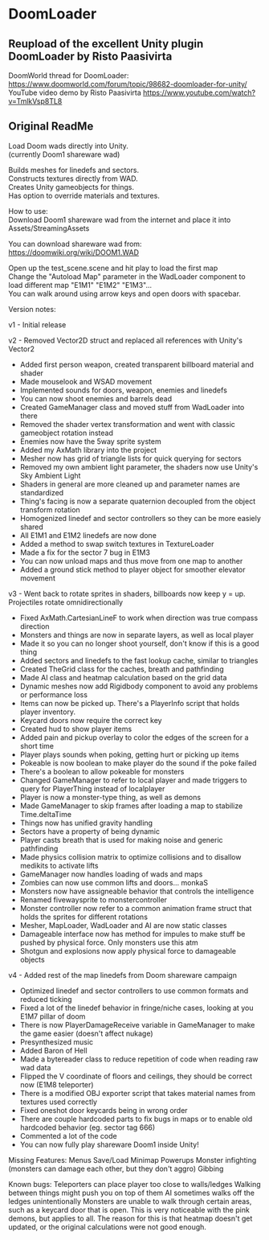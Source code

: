 <h1>DoomLoader</h1>

<h2>Reupload of the excellent Unity plugin DoomLoader by Risto Paasivirta</h2>

DoomWorld thread for DoomLoader: https://www.doomworld.com/forum/topic/98682-doomloader-for-unity/  
YouTube video demo by Risto Paasivirta https://www.youtube.com/watch?v=TmlkVsp8TL8 

<h2>Original ReadMe</h2>

Load Doom wads directly into Unity.  
(currently Doom1 shareware wad)  

Builds meshes for linedefs and sectors.  
Constructs textures directly from WAD.  
Creates Unity gameobjects for things.  
Has option to override materials and textures.  

How to use:  
Download Doom1 shareware wad from the internet and place it into Assets/StreamingAssets

You can download shareware wad from:  
https://doomwiki.org/wiki/DOOM1.WAD

Open up the test_scene.scene and hit play to load the first map  
Change the "Autoload Map" parameter in the WadLoader component to load different map "E1M1" "E1M2" "E1M3"...  
You can walk around using arrow keys and open doors with spacebar.


Version notes:

v1 - Initial release

v2 - Removed Vector2D struct and replaced all references with Unity's Vector2
   - Added first person weapon, created transparent billboard material and shader
   - Made mouselook and WSAD movement 
   - Implemented sounds for doors, weapon, enemies and linedefs
   - You can now shoot enemies and barrels dead
   - Created GameManager class and moved stuff from WadLoader into there
   - Removed the shader vertex transformation and went with classic gameobject rotation instead
   - Enemies now have the 5way sprite system
   - Added my AxMath library into the project
   - Mesher now has grid of triangle lists for quick querying for sectors
   - Removed my own ambient light parameter, the shaders now use Unity's Sky Ambient Light
   - Shaders in general are more cleaned up and parameter names are standardized
   - Thing's facing is now a separate quaternion decoupled from the object transform rotation
   - Homogenized linedef and sector controllers so they can be more easiely shared
   - All E1M1 and E1M2 linedefs are now done
   - Added a method to swap switch textures in TextureLoader
   - Made a fix for the sector 7 bug in E1M3
   - You can now unload maps and thus move from one map to another
   - Added a ground stick method to player object for smoother elevator movement

v3 - Went back to rotate sprites in shaders, billboards now keep y = up. Projectiles rotate omnidirectionally
   - Fixed AxMath.CartesianLineF to work when direction was true compass direction
   - Monsters and things are now in separate layers, as well as local player
   - Made it so you can no longer shoot yourself, don't know if this is a good thing
   - Added sectors and linedefs to the fast lookup cache, similar to triangles
   - Created TheGrid class for the caches, breath and pathfinding
   - Made AI class and heatmap calculation based on the grid data
   - Dynamic meshes now add Rigidbody component to avoid any problems or performance loss
   - Items can now be picked up. There's a PlayerInfo script that holds player inventory.
   - Keycard doors now require the correct key
   - Created hud to show player items
   - Added pain and pickup overlay to color the edges of the screen for a short time
   - Player plays sounds when poking, getting hurt or picking up items
   - Pokeable is now boolean to make player do the sound if the poke failed
   - There's a boolean to allow pokeable for monsters
   - Changed GameManager to refer to local player and made triggers to query for PlayerThing instead of localplayer
   - Player is now a monster-type thing, as well as demons
   - Made GameManager to skip frames after loading a map to stabilize Time.deltaTime 
   - Things now has unified gravity handling
   - Sectors have a property of being dynamic
   - Player casts breath that is used for making noise and generic pathfinding
   - Made physics collision matrix to optimize collisions and to disallow medikits to activate lifts
   - GameManager now handles loading of wads and maps
   - Zombies can now use common lifts and doors... monkaS
   - Monsters now have assigneable behavior that controls the intelligence
   - Renamed fivewaysprite to monstercontroller
   - Monster controller now refer to a common animation frame struct that holds the sprites for different rotations
   - Mesher, MapLoader, WadLoader and AI are now static classes
   - Damageable interface now has method for impules to make stuff be pushed by physical force. Only monsters use this atm
   - Shotgun and explosions now apply physical force to damageable objects

v4 - Added rest of the map linedefs from Doom shareware campaign
   - Optimized linedef and sector controllers to use common formats and reduced ticking
   - Fixed a lot of the linedef behavior in fringe/niche cases, looking at you E1M7 pillar of doom
   - There is now PlayerDamageReceive variable in GameManager to make the game easier (doesn't affect nukage)
   - Presynthesized music
   - Added Baron of Hell
   - Made a bytereader class to reduce repetition of code when reading raw wad data
   - Flipped the V coordinate of floors and ceilings, they should be correct now (E1M8 teleporter)
   - There is a modified OBJ exporter script that takes material names from textures used correctly
   - Fixed oneshot door keycards being in wrong order
   - There are couple hardcoded parts to fix bugs in maps or to enable old hardcoded behavior (eg. sector tag 666)
   - Commented a lot of the code
   - You can now fully play shareware Doom1 inside Unity!

   Missing Features:
   Menus
   Save/Load
   Minimap
   Powerups
   Monster infighting (monsters can damage each other, but they don't aggro)
   Gibbing

   Known bugs:
   Teleporters can place player too close to walls/ledges
   Walking between things might push you on top of them
   AI sometimes walks off the ledges unintentionally
   Monsters are unable to walk through certain areas, such as a keycard door that is open. This is very noticeable with the pink demons, but applies to all. The reason for this is that heatmap doesn't get updated, or the original calculations were not good enough.
